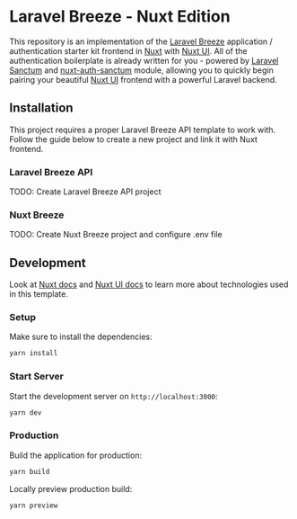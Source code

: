 # Laravel Breeze - Nuxt Edition

This repository is an implementation of the [Laravel Breeze](https://laravel.com/docs/starter-kits) application / authentication starter kit frontend in [Nuxt](https://nuxt.com/) with [Nuxt UI](https://ui.nuxt.com/). All of the authentication boilerplate is already written for you - powered by [Laravel Sanctum](https://laravel.com/docs/sanctum) and [nuxt-auth-sanctum](https://nuxt.com/modules/nuxt-auth-sanctum) module, allowing you to quickly begin pairing your beautiful [Nuxt UI](https://ui.nuxt.com/) frontend with a powerful Laravel backend.

## Installation

This project requires a proper Laravel Breeze API template to work with. Follow the guide below to create a new project and link it with Nuxt frontend.

### Laravel Breeze API

TODO: Create Laravel Breeze API project

### Nuxt Breeze

TODO: Create Nuxt Breeze project and configure .env file

## Development

Look at [Nuxt docs](https://nuxt.com/docs/getting-started/introduction) and [Nuxt UI docs](https://ui.nuxt.com) to learn more about technologies used in this template.

### Setup

Make sure to install the dependencies:

```bash
yarn install
```

### Start Server

Start the development server on `http://localhost:3000`:

```bash
yarn dev
```

### Production

Build the application for production:

```bash
yarn build
```

Locally preview production build:

```bash
yarn preview
```
